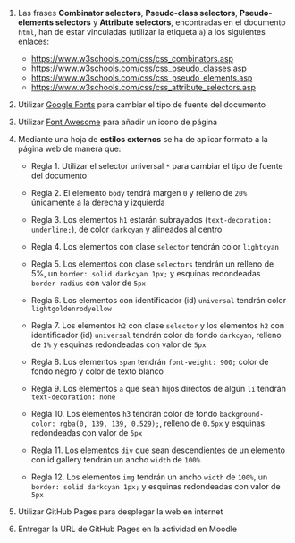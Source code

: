 1. Las frases **Combinator selectors**, **Pseudo-class selectors**, **Pseudo-elements selectors** y **Attribute selectors**, encontradas en el documento `html`, han de estar vinculadas (utilizar la etiqueta `a`) a los siguientes enlaces:

    * https://www.w3schools.com/css/css_combinators.asp
    * https://www.w3schools.com/css/css_pseudo_classes.asp
    * https://www.w3schools.com/css/css_pseudo_elements.asp
    * https://www.w3schools.com/css/css_attribute_selectors.asp

2. Utilizar [Google Fonts](https://fonts.google.com/) para cambiar el tipo de fuente del documento

3. Utilizar [Font Awesome](https://fontawesome.com/) para añadir un icono de página

4. Mediante una hoja de **estilos externos** se ha de aplicar formato a la página web de manera que:

    * Regla 1. Utilizar el selector universal `*` para cambiar el tipo de fuente del documento

    * Regla 2. El elemento `body` tendrá margen `0` y relleno de `20%` únicamente a la derecha y izquierda
    
    * Regla 3. Los elementos `h1` estarán subrayados (`text-decoration: underline;`), de color `darkcyan` y alineados al centro

    * Regla 4. Los elementos con clase `selector` tendrán color `lightcyan`

    * Regla 5. Los elementos con clase `selectors` tendrán un relleno de 5%, un `border: solid darkcyan 1px;` y esquinas redondeadas `border-radius` con valor de `5px`
    
    * Regla 6. Los elementos con identificador (id) `universal` tendrán color `lightgoldenrodyellow` 
    
    * Regla 7. Los elementos `h2` con clase `selector` y los elementos `h2` con identificador (id) `universal` tendrán color de fondo `darkcyan`, relleno de `1%` y esquinas redondeadas con valor de `5px`
    
    * Regla 8. Los elementos `span` tendrán `font-weight: 900;` color de fondo negro y color de texto blanco
    
    * Regla 9. Los elementos `a` que sean hijos directos de algún `li` tendrán `text-decoration: none`
    
    * Regla 10. Los elementos `h3` tendrán color de fondo `background-color: rgba(0, 139, 139, 0.529);`, relleno de `0.5px` y esquinas redondeadas con valor de `5px`
    
    * Regla 11. Los elementos `div` que sean descendientes de un elemento con id gallery tendrán un ancho `width` de `100%`
    
    * Regla 12. Los elementos `img` tendrán un ancho `width` de `100%`, un `border: solid darkcyan 1px;` y esquinas redondeadas con valor de `5px`

5. Utilizar GitHub Pages para desplegar la web en internet
6. Entregar la URL de GitHub Pages en la actividad en Moodle
